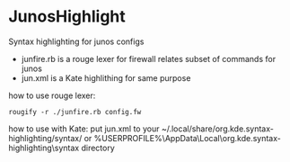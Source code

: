 # JunosHighlight
Syntax highlighting for junos configs

* junfire.rb is a rouge lexer for firewall relates subset of commands for junos
* jun.xml is a Kate highlithing for same purpose

how to use rouge lexer:
```
rougify -r ./junfire.rb config.fw
```

how to use with Kate: put jun.xml to your ~/.local/share/org.kde.syntax-highlighting/syntax/ or %USERPROFILE%\AppData\Local\org.kde.syntax-highlighting\syntax directory
